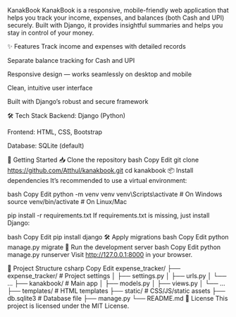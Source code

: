 KanakBook
KanakBook is a responsive, mobile-friendly web application that helps you track your income, expenses, and balances (both Cash and UPI) securely.
Built with Django, it provides insightful summaries and helps you stay in control of your money.

✨ Features
Track income and expenses with detailed records

Separate balance tracking for Cash and UPI

Responsive design — works seamlessly on desktop and mobile

Clean, intuitive user interface

Built with Django’s robust and secure framework

🛠️ Tech Stack
Backend: Django (Python)

Frontend: HTML, CSS, Bootstrap

Database: SQLite (default)

🚀 Getting Started
📥 Clone the repository
bash
Copy
Edit
git clone https://github.com/Atthul/kanakbook.git
cd kanakbook
📦 Install dependencies
It’s recommended to use a virtual environment:

bash
Copy
Edit
python -m venv venv
venv\Scripts\activate   # On Windows
source venv/bin/activate # On Linux/Mac

pip install -r requirements.txt
If requirements.txt is missing, just install Django:

bash
Copy
Edit
pip install django
🛠️ Apply migrations
bash
Copy
Edit
python manage.py migrate
🧪 Run the development server
bash
Copy
Edit
python manage.py runserver
Visit http://127.0.0.1:8000 in your browser.

📂 Project Structure
csharp
Copy
Edit
expense_tracker/
├── expense_tracker/       # Project settings
│   ├── settings.py
│   ├── urls.py
│   └── …
├── kanakbook/             # Main app
│   ├── models.py
│   ├── views.py
│   └── …
├── templates/             # HTML templates
├── static/                # CSS/JS/static assets
├── db.sqlite3             # Database file
├── manage.py
└── README.md
🧾 License
This project is licensed under the MIT License.
